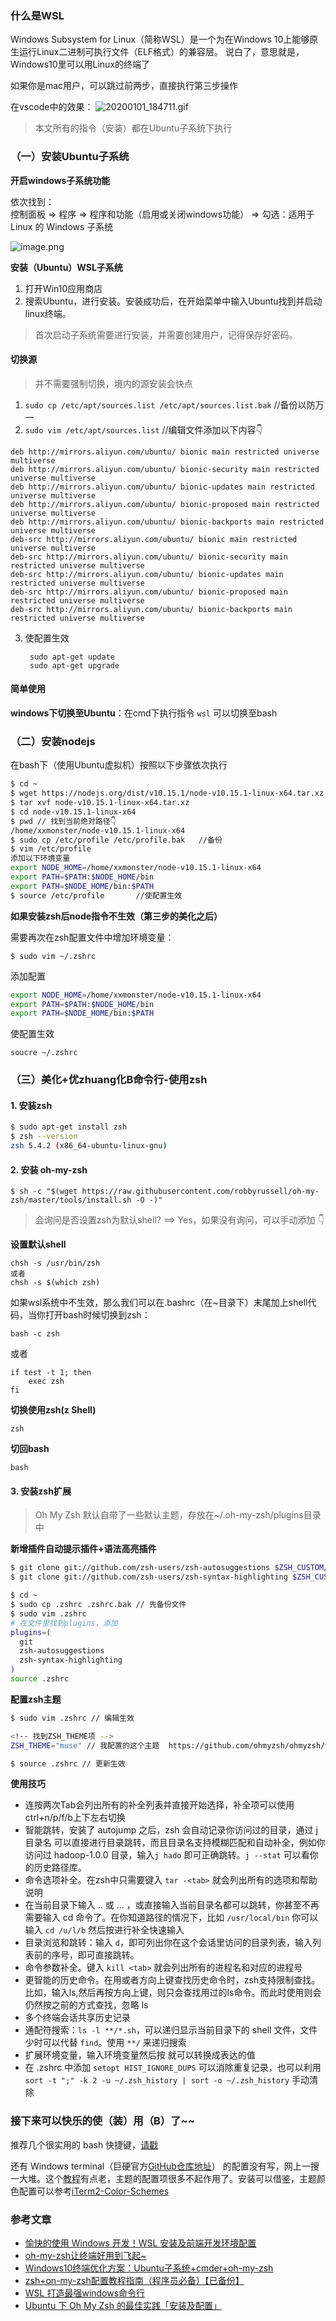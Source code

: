 ### 什么是WSL
Windows Subsystem for Linux（简称WSL）是一个为在Windows 10上能够原生运行Linux二进制可执行文件（ELF格式）的兼容层。
说白了，意思就是，Windows10里可以用Linux的终端了


如果你是mac用户，可以跳过前两步，直接执行第三步操作


在vscode中的效果：
![20200101_184711.gif](https://testingcf.jsdelivr.net/gh/justwe7/cdn/images/2020/01/01/20200101_184711.gif)

> 本文所有的指令（安装）都在Ubuntu子系统下执行

### （一）安装Ubuntu子系统
**开启windows子系统功能**

依次找到：   
控制面板 => 程序 => 程序和功能（启用或关闭windows功能） => 勾选：适用于 Linux 的 Windows 子系统

![image.png](https://testingcf.jsdelivr.net/gh/justwe7/cdn/images/2020/01/01/image.png)


**安装（Ubuntu）WSL子系统**  

1. 打开Win10应用商店
2. 搜索Ubuntu，进行安装。安装成功后，在开始菜单中输入Ubuntu找到并启动linux终端。
> 首次启动子系统需要进行安装，并需要创建用户，记得保存好密码。


#### 切换源

> 并不需要强制切换，境内的源安装会快点

1. `sudo cp /etc/apt/sources.list /etc/apt/sources.list.bak` //备份以防万一
2. `sudo vim /etc/apt/sources.list` //编辑文件添加以下内容👇
```vim
deb http://mirrors.aliyun.com/ubuntu/ bionic main restricted universe multiverse
deb http://mirrors.aliyun.com/ubuntu/ bionic-security main restricted universe multiverse
deb http://mirrors.aliyun.com/ubuntu/ bionic-updates main restricted universe multiverse
deb http://mirrors.aliyun.com/ubuntu/ bionic-proposed main restricted universe multiverse
deb http://mirrors.aliyun.com/ubuntu/ bionic-backports main restricted universe multiverse
deb-src http://mirrors.aliyun.com/ubuntu/ bionic main restricted universe multiverse
deb-src http://mirrors.aliyun.com/ubuntu/ bionic-security main restricted universe multiverse
deb-src http://mirrors.aliyun.com/ubuntu/ bionic-updates main restricted universe multiverse
deb-src http://mirrors.aliyun.com/ubuntu/ bionic-proposed main restricted universe multiverse
deb-src http://mirrors.aliyun.com/ubuntu/ bionic-backports main restricted universe multiverse
```
3. 使配置生效

        sudo apt-get update
        sudo apt-get upgrade

#### 简单使用
**windows下切换至Ubuntu**：在cmd下执行指令 `wsl` 可以切换至bash


### （二）安装nodejs

在bash下（使用Ubuntu虚拟机）按照以下步骤依次执行
```bash
$ cd ~ 
$ wget https://nodejs.org/dist/v10.15.1/node-v10.15.1-linux-x64.tar.xz
$ tar xvf node-v10.15.1-linux-x64.tar.xz
$ cd node-v10.15.1-linux-x64
$ pwd // 找到当前绝对路径👇
/home/xxmonster/node-v10.15.1-linux-x64
$ sudo cp /etc/profile /etc/profile.bak   //备份
$ vim /etc/profile
添加以下环境变量
export NODE_HOME=/home/xxmonster/node-v10.15.1-linux-x64
export PATH=$PATH:$NODE_HOME/bin
export PATH=$NODE_HOME/bin:$PATH
$ source /etc/profile       //使配置生效
```

**如果安装zsh后node指令不生效（第三步的美化之后）**

需要再次在zsh配置文件中增加环境变量：

    $ sudo vim ~/.zshrc

添加配置
```bash
export NODE_HOME=/home/xxmonster/node-v10.15.1-linux-x64
export PATH=$PATH:$NODE_HOME/bin
export PATH=$NODE_HOME/bin:$PATH
```

使配置生效

    soucre ~/.zshrc


### （三）美化+优zhuang化B命令行-使用zsh
#### 1. 安装zsh
```bash
$ sudo apt-get install zsh
$ zsh --version
zsh 5.4.2 (x86_64-ubuntu-linux-gnu)
```


#### 2. 安装 oh-my-zsh

    $ sh -c "$(wget https://raw.githubusercontent.com/robbyrussell/oh-my-zsh/master/tools/install.sh -O -)"

> 会询问是否设置zsh为默认shell? ==> Yes，如果没有询问，可以手动添加 👇


**设置默认shell**

    chsh -s /usr/bin/zsh  
    或者 
    chsh -s $(which zsh)

如果wsl系统中不生效，那么我们可以在.bashrc（在~目录下）末尾加上shell代码，当你打开bash时候切换到zsh：

    bash -c zsh
或者

    if test -t 1; then
        exec zsh
    fi



**切换使用zsh(z Shell)**

    zsh

**切回bash**

    bash

#### 3. 安装zsh扩展

> Oh My Zsh 默认自带了一些默认主题，存放在~/.oh-my-zsh/plugins目录中

**新增插件自动提示插件+语法高亮插件**
```bash
$ git clone git://github.com/zsh-users/zsh-autosuggestions $ZSH_CUSTOM/plugins/zsh-autosuggestions // 语法提示
$ git clone git://github.com/zsh-users/zsh-syntax-highlighting $ZSH_CUSTOM/plugins/zsh-syntax-highlighting //语法高亮

$ cd ~
$ sudo cp .zshrc .zshrc.bak // 先备份文件
$ sudo vim .zshrc
# 在文件里找到plugins，添加
plugins=(
  git
  zsh-autosuggestions
  zsh-syntax-highlighting
)
source .zshrc
```

**配置zsh主题**
```bash
$ sudo vim .zshrc // 编辑生效

<!-- 找到ZSH_THEME项 -->
ZSH_THEME="muse" // 我配置的这个主题  https://github.com/ohmyzsh/ohmyzsh/wiki/Themes 找到喜欢的主题名称，直接修改即可

$ source .zshrc // 更新生效
```

**使用技巧**
- 连按两次Tab会列出所有的补全列表并直接开始选择，补全项可以使用 ctrl+n/p/f/b上下左右切换
- 智能跳转，安装了 autojump 之后，zsh 会自动记录你访问过的目录，通过 j 目录名 可以直接进行目录跳转，而且目录名支持模糊匹配和自动补全，例如你访问过 hadoop-1.0.0 目录，输入`j hado` 即可正确跳转。`j --stat` 可以看你的历史路径库。
- 命令选项补全。在zsh中只需要键入 `tar -<tab>` 就会列出所有的选项和帮助说明
- 在当前目录下输入 .. 或 ... ，或直接输入当前目录名都可以跳转，你甚至不再需要输入 cd 命令了。在你知道路径的情况下，比如 `/usr/local/bin` 你可以输入 `cd /u/l/b` 然后按进行补全快速输入
- 目录浏览和跳转：输入 `d`，即可列出你在这个会话里访问的目录列表，输入列表前的序号，即可直接跳转。
- 命令参数补全。键入 `kill <tab>` 就会列出所有的进程名和对应的进程号
- 更智能的历史命令。在用或者方向上键查找历史命令时，zsh支持限制查找。比如，输入ls,然后再按方向上键，则只会查找用过的ls命令。而此时使用则会仍然按之前的方式查找，忽略 ls
- 多个终端会话共享历史记录
- 通配符搜索：`ls -l **/*.sh`，可以递归显示当前目录下的 shell 文件，文件少时可以代替 `find`。使用 `**/` 来递归搜索
- 扩展环境变量，输入环境变量然后按 就可以转换成表达的值
- 在 .zshrc 中添加 `setopt HIST_IGNORE_DUPS` 可以消除重复记录，也可以利用 `sort -t ";" -k 2 -u ~/.zsh_history | sort -o ~/.zsh_history` 手动清除


### 接下来可以快乐的使（装）用（B）了~~  

推荐几个很实用的 bash 快捷键，[请戳](https://lihx.top/ti-sheng-ming-ling-xing-xiao-lu-de-bashkuai-jie-jian/)

还有 Windows terminal（巨硬官方[GitHub仓库地址](https://github.com/Microsoft/Terminal)） 的配置没有写，网上一搜一大堆。这个[教程](https://www.bilibili.com/video/av51726432)有点老，主题的配置项很多不起作用了。安装可以借鉴，主题颜色配置可以参考[iTerm2-Color-Schemes](https://github.com/mbadolato/iTerm2-Color-Schemes)


### 参考文章

- [愉快的使用 Windows 开发！WSL 安装及前端开发环境配置](https://juejin.im/post/5cdcf930f265da03914d8820)
- [oh-my-zsh让终端好用到飞起~](https://juejin.im/post/5d773da76fb9a06aff5e9a99)
- [Windows10终端优化方案：Ubuntu子系统+cmder+oh-my-zsh](https://zhuanlan.zhihu.com/p/34152045)
- [zsh+on-my-zsh配置教程指南（程序员必备）【已备份】](https://segmentfault.com/a/1190000013612471)
- [WSL 打造最强windows命令行](https://segmentfault.com/a/1190000016677670)
- [Ubuntu 下 Oh My Zsh 的最佳实践「安装及配置」](https://segmentfault.com/a/1190000015283092)
